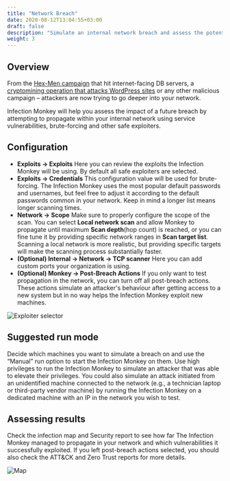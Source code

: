 ```yaml
---
title: "Network Breach"
date: 2020-08-12T13:04:55+03:00
draft: false
description: "Simulate an internal network breach and assess the potential impact."
weight: 3
---
```


## Overview 

From the [Hex-Men campaign](https://www.guardicore.com/2017/12/beware-the-hex-men/) that hit
internet-facing DB servers, a [cryptomining operation that attacks WordPress sites](https://www.guardicore.com/2018/06/operation-prowli-traffic-manipulation-cryptocurrency-mining-2/) or any other malicious campaign – attackers are now trying to go deeper into your network.

Infection Monkey will help you assess the impact of a future breach by attempting to propagate within your internal network using service vulnerabilities, brute-forcing and other safe exploiters.

## Configuration

- **Exploits -> Exploits** Here you can review the exploits the Infection Monkey will be using. By default all 
safe exploiters are selected.
- **Exploits -> Credentials** This configuration value will be used for brute-forcing. The Infection Monkey uses the most popular default passwords and usernames, but feel free to adjust it according to the default passwords common in your network. Keep in mind a longer list means longer scanning times.
- **Network -> Scope** Make sure to properly configure the scope of the scan. You can select **Local network scan**
 and allow Monkey to propagate until maximum **Scan depth**(hop count) is reached, or you can fine tune it by providing 
 specific network ranges in **Scan target list**. Scanning a local network is more realistic, but providing specific 
 targets will make the scanning process substantially faster.
- **(Optional) Internal -> Network -> TCP scanner** Here you can add custom ports your organization is using.
- **(Optional) Monkey -> Post-Breach Actions** If you only want to test propagation in the network, you can turn off 
all post-breach actions. These actions simulate an attacker's behaviour after getting access to a new system but in no
 way helps the Infection Monkey exploit new machines.

![Exploiter selector](/images/usage/use-cases/network-breach.PNG "Exploiter selector")

## Suggested run mode

Decide which machines you want to simulate a breach on and use the “Manual” run option to start the Infection Monkey on them. 
Use high privileges to run the Infection Monkey to simulate an attacker that was able to elevate their privileges. 
You could also simulate an attack initiated from an unidentified machine connected to the network (e.g., a technician 
laptop or third-party vendor machine) by running the Infection Monkey on a dedicated machine with an IP in the network you 
wish to test.


## Assessing results

Check the infection map and Security report to see how far The Infection Monkey managed to propagate in your network and which 
vulnerabilities it successfully exploited. If you left post-breach actions selected, you should also check the ATT&CK and 
Zero Trust reports for more details.

![Map](/images/usage/use-cases/map-full-cropped.png "Map")
